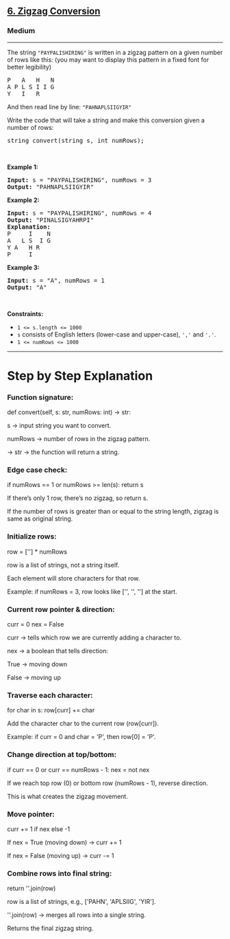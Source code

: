 <h2><a href="https://leetcode.com/problems/zigzag-conversion">6. Zigzag Conversion</a></h2><h3>Medium</h3><hr><p>The string <code>&quot;PAYPALISHIRING&quot;</code> is written in a zigzag pattern on a given number of rows like this: (you may want to display this pattern in a fixed font for better legibility)</p>

<pre>
P   A   H   N
A P L S I I G
Y   I   R
</pre>

<p>And then read line by line: <code>&quot;PAHNAPLSIIGYIR&quot;</code></p>

<p>Write the code that will take a string and make this conversion given a number of rows:</p>

<pre>
string convert(string s, int numRows);
</pre>

<p>&nbsp;</p>
<p><strong class="example">Example 1:</strong></p>

<pre>
<strong>Input:</strong> s = &quot;PAYPALISHIRING&quot;, numRows = 3
<strong>Output:</strong> &quot;PAHNAPLSIIGYIR&quot;
</pre>

<p><strong class="example">Example 2:</strong></p>

<pre>
<strong>Input:</strong> s = &quot;PAYPALISHIRING&quot;, numRows = 4
<strong>Output:</strong> &quot;PINALSIGYAHRPI&quot;
<strong>Explanation:</strong>
P     I    N
A   L S  I G
Y A   H R
P     I
</pre>

<p><strong class="example">Example 3:</strong></p>

<pre>
<strong>Input:</strong> s = &quot;A&quot;, numRows = 1
<strong>Output:</strong> &quot;A&quot;
</pre>

<p>&nbsp;</p>
<p><strong>Constraints:</strong></p>

<ul>
	<li><code>1 &lt;= s.length &lt;= 1000</code></li>
	<li><code>s</code> consists of English letters (lower-case and upper-case), <code>&#39;,&#39;</code> and <code>&#39;.&#39;</code>.</li>
	<li><code>1 &lt;= numRows &lt;= 1000</code></li>
</ul>

---

# Step by Step Explanation

<h3>Function signature:</h3>

def convert(self, s: str, numRows: int) -> str:


s → input string you want to convert.

numRows → number of rows in the zigzag pattern.

-> str → the function will return a string.

<h3>Edge case check:</h3>

if numRows == 1 or numRows >= len(s):
    return s


If there’s only 1 row, there’s no zigzag, so return s.

If the number of rows is greater than or equal to the string length, zigzag is same as original string.

<h3>Initialize rows:</h3>

row = [''] * numRows


row is a list of strings, not a string itself.

Each element will store characters for that row.

Example: if numRows = 3, row looks like ['', '', ''] at the start.

<h3>Current row pointer & direction:</h3>

curr = 0
nex = False


curr → tells which row we are currently adding a character to.

nex → a boolean that tells direction:

True → moving down

False → moving up

<h3>Traverse each character:</h3>

for char in s:
    row[curr] += char


Add the character char to the current row (row[curr]).

Example: if curr = 0 and char = 'P', then row[0] = 'P'.

<h3>Change direction at top/bottom:</h3>

if curr == 0 or curr == numRows - 1:
    nex = not nex


If we reach top row (0) or bottom row (numRows - 1), reverse direction.

This is what creates the zigzag movement.

<h3>Move pointer:</h3>

curr += 1 if nex else -1


If nex = True (moving down) → curr += 1

If nex = False (moving up) → curr -= 1

<h3>Combine rows into final string:</h3>

return ''.join(row)


row is a list of strings, e.g., ['PAHN', 'APLSIIG', 'YIR'].

''.join(row) → merges all rows into a single string.

Returns the final zigzag string.
